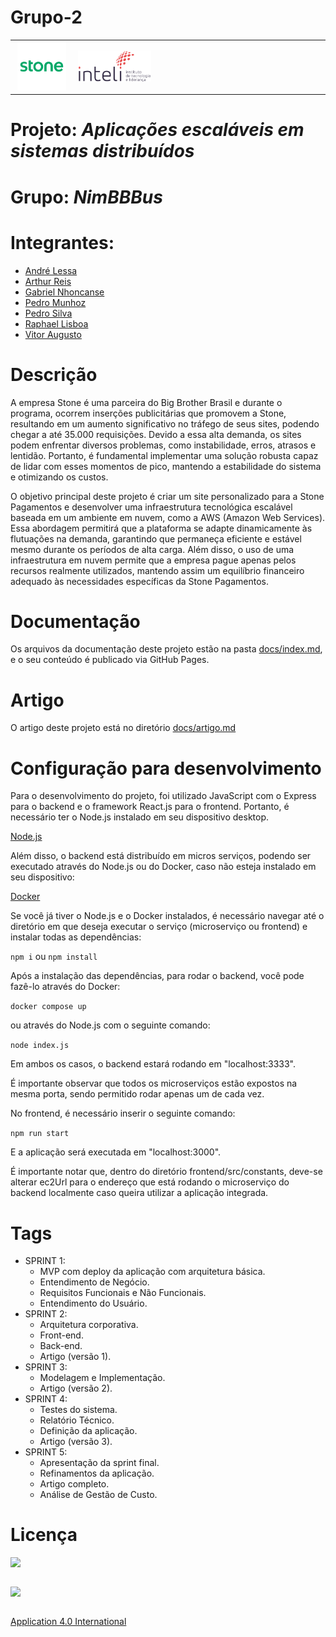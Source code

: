 # Grupo-2
<table>
  <tr width="100%">
    <td width="20%" align="center"><a href="https://www.stone.com.br/"><img src="./docs/img/stone-logo.png" alt="Stone" border="0" width="90%"></a></td>
    <td width="80%"><a href="https://www.inteli.edu.br/"><img src="./docs/img/inteli-logo.png" alt="Inteli - Instituto de Tecnologia e Liderança" border="0" width="30%"></a></td>
  </tr>
</table>

# Projeto: *Aplicações escaláveis em sistemas distribuídos*

# Grupo: *NimBBBus*

# Integrantes:

* [André Lessa](mailto:Andre.Junior@sou.inteli.edu.br)
* [Arthur Reis](mailto:Arthur.Reis@sou.inteli.edu.br)
* [Gabriel Nhoncanse](mailto:Gabriel.Nhoncanse@sou.inteli.edu.br)
* [Pedro Munhoz](mailto:Pedro.Rivero@sou.inteli.edu.br)
* [Pedro Silva](mailto:Pedro.Silva@sou.inteli.edu.br)
* [Raphael Lisboa](mailto:Raphael.Antunes@sou.inteli.edu.br)
* [Vitor Augusto](mailto:Vitor.Barros@sou.inteli.edu.br)

# Descrição

A empresa Stone é uma parceira do Big Brother Brasil e durante o programa, ocorrem inserções publicitárias que promovem a Stone, resultando em um aumento significativo no tráfego de seus sites, podendo chegar a até 35.000 requisições. Devido a essa alta demanda, os sites podem enfrentar diversos problemas, como instabilidade, erros, atrasos e lentidão. Portanto, é fundamental implementar uma solução robusta capaz de lidar com esses momentos de pico, mantendo a estabilidade do sistema e otimizando os custos.

O objetivo principal deste projeto é criar um site personalizado para a Stone Pagamentos e desenvolver uma infraestrutura tecnológica escalável baseada em um ambiente em nuvem, como a AWS (Amazon Web Services). Essa abordagem permitirá que a plataforma se adapte dinamicamente às flutuações na demanda, garantindo que permaneça eficiente e estável mesmo durante os períodos de alta carga. Além disso, o uso de uma infraestrutura em nuvem permite que a empresa pague apenas pelos recursos realmente utilizados, mantendo assim um equilíbrio financeiro adequado às necessidades específicas da Stone Pagamentos.

# Documentação

Os arquivos da documentação deste projeto estão na pasta [docs/index.md](docs/index.md), e o seu conteúdo é publicado via GitHub Pages.

# Artigo

O artigo deste projeto está no diretório [docs/artigo.md](docs/artigo.md)

# Configuração para desenvolvimento

Para o desenvolvimento do projeto, foi utilizado JavaScript com o Express para o backend e o framework React.js para o frontend. Portanto, é necessário ter o Node.js instalado em seu dispositivo desktop.

[Node.js](https://nodejs.org/en)

Além disso, o backend está distribuído em micros serviços, podendo ser executado através do Node.js ou do Docker, caso não esteja instalado em seu dispositivo:

[Docker](https://www.docker.com/)

Se você já tiver o Node.js e o Docker instalados, é necessário navegar até o diretório em que deseja executar o serviço (microserviço ou frontend) e instalar todas as dependências:

```npm i``` ou ```npm install```

Após a instalação das dependências, para rodar o backend, você pode fazê-lo através do Docker:

```docker compose up```

ou através do Node.js com o seguinte comando:

```node index.js```

Em ambos os casos, o backend estará rodando em "localhost:3333".

É importante observar que todos os microserviços estão expostos na mesma porta, sendo permitido rodar apenas um de cada vez.

No frontend, é necessário inserir o seguinte comando:

```npm run start```

E a aplicação será executada em "localhost:3000".

É importante notar que, dentro do diretório frontend/src/constants, deve-se alterar ec2Url para o endereço que está rodando o microserviço do backend localmente caso queira utilizar a aplicação integrada.

# Tags

* SPRINT 1:
  * MVP com deploy da aplicação com arquitetura básica.
  * Entendimento de Negócio.
  * Requisitos Funcionais e Não Funcionais.
  * Entendimento do Usuário.
* SPRINT 2:
  * Arquitetura corporativa.
  * Front-end.
  * Back-end.
  * Artigo (versão 1).
* SPRINT 3:
  * Modelagem e Implementação.
  * Artigo (versão 2).
* SPRINT 4:
  * Testes do sistema.
  * Relatório Técnico.
  * Definição da aplicação.
  * Artigo (versão 3).
* SPRINT 5:
  * Apresentação da sprint final.
  * Refinamentos da aplicação.
  * Artigo completo.
  * Análise de Gestão de Custo.

# Licença

<table>
  <tr><img src="https://mirrors.creativecommons.org/presskit/icons/cc.svg?ref=chooser-v1"></tr>
</table>

<table>
  <tr><img src="https://mirrors.creativecommons.org/presskit/icons/by.svg?ref=chooser-v1"></tr>
</table>

[Application 4.0 International](https://creativecommons.org/licenses/by/4.0/?ref=chooser-v1)